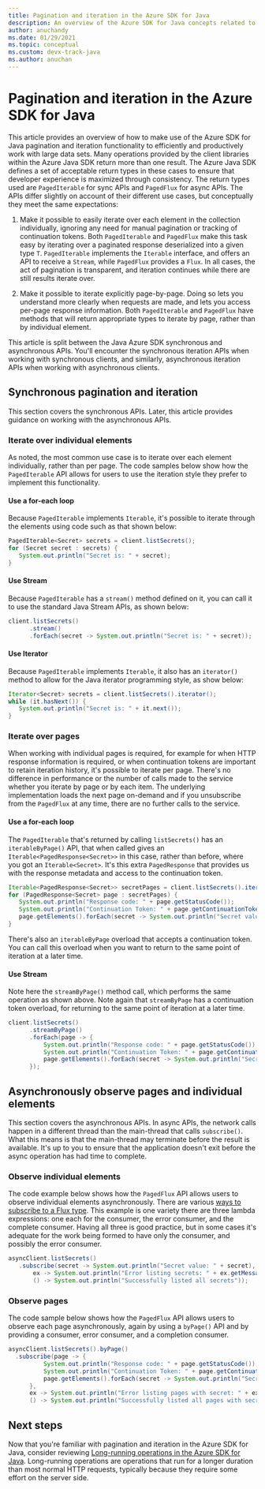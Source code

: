 ```yaml
---
title: Pagination and iteration in the Azure SDK for Java
description: An overview of the Azure SDK for Java concepts related to pagination and iteration
author: anuchandy
ms.date: 01/29/2021
ms.topic: conceptual
ms.custom: devx-track-java
ms.author: anuchan
---
```


# Pagination and iteration in the Azure SDK for Java

This article provides an overview of how to make use of the Azure SDK for Java pagination and iteration functionality to efficiently and productively work with large data sets. Many operations provided by the client libraries within the Azure Java SDK return more than one result. The Azure Java SDK defines a set of acceptable return types in these cases to ensure that developer experience is maximized through consistency. The return types used are `PagedIterable` for sync APIs and `PagedFlux` for async APIs. The APIs differ slightly on account of their different use cases, but conceptually they meet the same expectations:

1. Make it possible to easily iterate over each element in the collection individually, ignoring any need for manual pagination or tracking of continuation tokens. Both `PagedIterable` and `PagedFlux` make this task easy by iterating over a paginated response deserialized into a given type `T`. `PagedIterable` implements the `Iterable` interface, and offers an API to receive a `Stream`, while `PagedFlux` provides a `Flux`. In all cases, the act of pagination is transparent, and iteration continues while there are still results iterate over.

2. Make it possible to iterate explicitly page-by-page. Doing so lets you understand more clearly when requests are made, and lets you access per-page response information. Both `PagedIterable` and `PagedFlux` have methods that will return appropriate types to iterate by page, rather than by individual element.

This article is split between the Java Azure SDK synchronous and asynchronous APIs. You'll encounter the synchronous iteration APIs when working with synchronous clients, and similarly, asynchronous iteration APIs when working with asynchronous clients.

## Synchronous pagination and iteration

This section covers the synchronous APIs. Later, this article provides guidance on working with the asynchronous APIs.

### Iterate over individual elements

As noted, the most common use case is to iterate over each element individually, rather than per page. The code samples below show how the `PagedIterable` API allows for users to use the iteration style they prefer to implement this functionality.

#### Use a for-each loop

Because `PagedIterable` implements `Iterable`, it's possible to iterate through the elements using code such as that shown below:

```java
PagedIterable<Secret> secrets = client.listSecrets();
for (Secret secret : secrets) {
   System.out.println("Secret is: " + secret);
}
```

#### Use Stream

Because `PagedIterable` has a `stream()` method defined on it, you can call it to use the standard Java Stream APIs, as shown below:

```java
client.listSecrets()
      .stream()
      .forEach(secret -> System.out.println("Secret is: " + secret));
```

#### Use Iterator

Because `PagedIterable` implements `Iterable`, it also has an `iterator()` method to allow for the Java iterator programming style, as show below:

```java
Iterator<Secret> secrets = client.listSecrets().iterator();
while (it.hasNext()) {
   System.out.println("Secret is: " + it.next());
}
```

### Iterate over pages

When working with individual pages is required, for example for when HTTP response information is required, or when continuation tokens are important to retain iteration history, it's possible to iterate per page. There's no difference in performance or the number of calls made to the service whether you iterate by page or by each item. The underlying implementation loads the next page on-demand and if you unsubscribe from the `PagedFlux` at any time, there are no further calls to the service.

#### Use a for-each loop

The `PagedIterable` that's returned by calling `listSecrets()` has an `iterableByPage()` API, that when called gives an `Iterable<PagedResponse<Secret>>` in this case, rather than before, where you got an `Iterable<Secret>`. It's this extra `PagedResponse` that provides us with the response metadata and access to the continuation token.

```java
Iterable<PagedResponse<Secret>> secretPages = client.listSecrets().iterableByPage();
for (PagedResponse<Secret> page : secretPages) {
   System.out.println("Response code: " + page.getStatusCode());
   System.out.println("Continuation Token: " + page.getContinuationToken());
   page.getElements().forEach(secret -> System.out.println("Secret value: " + secret))
}
```

There's also an `iterableByPage` overload that accepts a continuation token. You can call this overload when you want to return to the same point of iteration at a later time.

#### Use Stream

Note here the `streamByPage()` method call, which performs the same operation as shown above. Note again that `streamByPage` has a continuation token overload, for returning to the same point of iteration at a later time.

```java
client.listSecrets()
      .streamByPage()
      .forEach(page -> {
          System.out.println("Response code: " + page.getStatusCode());
          System.out.println("Continuation Token: " + page.getContinuationToken());
          page.getElements().forEach(secret -> System.out.println("Secret value: " + secret))
      });
```

## Asynchronously observe pages and individual elements

This section covers the asynchronous APIs. In async APIs, the network calls happen in a different thread than the main-thread that calls `subscribe()`. What this means is that the main-thread may terminate before the result is available. It's up to you to ensure that the application doesn't exit before the async operation has had time to complete.

### Observe individual elements

The code example below shows how the `PagedFlux` API allows users to observe individual elements asynchronously. There are various [ways to subscribe to a Flux type](https://projectreactor.io/docs/core/release/reference/#_simple_ways_to_create_a_flux_or_mono_and_subscribe_to_it). This example is one variety there are three lambda expressions: one each for the consumer, the error consumer, and the complete consumer. Having all three is good practice, but in some cases it's adequate for the work being formed to have only the consumer, and possibly the error consumer.

 ```java
asyncClient.listSecrets()
    .subscribe(secret -> System.out.println("Secret value: " + secret),
        ex -> System.out.println("Error listing secrets: " + ex.getMessage()),
        () -> System.out.println("Successfully listed all secrets"));
 ```

### Observe pages

 The code sample below shows how the `PagedFlux` API allows users to observe each page asynchronously, again by using a `byPage()` API and by providing a consumer, error consumer, and a completion consumer.

  ```java
asyncClient.listSecrets().byPage()
    .subscribe(page -> {
            System.out.println("Response code: " + page.getStatusCode());
            System.out.println("Continuation Token: " + page.getContinuationToken());
            page.getElements().forEach(secret -> System.out.println("Secret value: " + secret))
        },
        ex -> System.out.println("Error listing pages with secret: " + ex.getMessage()),
        () -> System.out.println("Successfully listed all pages with secret"));
 ```

## Next steps

Now that you're familiar with pagination and iteration in the Azure SDK for Java, consider reviewing [Long-running operations in the Azure SDK for Java](java-sdk-lro.md). Long-running operations are operations that run for a longer duration than most normal HTTP requests, typically because they require some effort on the server side.
